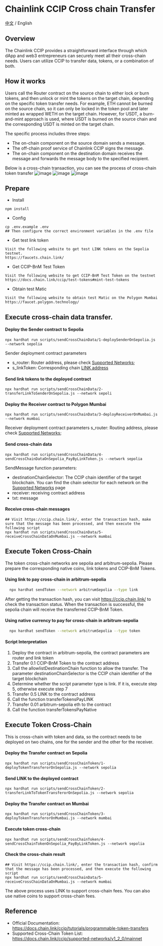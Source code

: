 # Chainlink CCIP Cross chain Transfer
[中文](./README-cn.md) / English

## Overview  
The Chainlink CCIP provides a straightforward interface through which dApp and web3 entrepreneurs can securely meet all their cross-chain needs. Users can utilize CCIP to transfer data, tokens, or a combination of both.

## How it works    
Users call the Router contract on the source chain to either lock or burn tokens, and then unlock or mint the tokens on the target chain, depending on the specific token transfer needs. For example, ETH cannot be burned on the source chain, so it can only be locked in the token pool and later minted as wrapped WETH on the target chain. However, for USDT, a burn-and-mint approach is used, where USDT is burned on the source chain and the corresponding USDT is minted on the target chain.

The specific process includes three steps:

- The on-chain component on the source domain sends a message.
- The off-chain proof service of Chainlink CCIP signs the message.
- The on-chain component on the destination domain receives the message and forwards the message body to the specified recipient.

Below is a cross-chain transaction, you can see the process of cross-chain token transfer
![image](./images/1723272417165.jpg)
![image](./images/1723272468861.jpg)
![image](./images/1723272503699.jpg)

## Prepare 
- Install  
```
npm install
```

- Config  
```
cp .env.example .env
## Then configure the correct environment variables in the .env file 
```

- Get test link token 
```
Visit the following website to get test LINK tokens on the Sepolia testnet.
https://faucets.chain.link/
```

- Get CCIP-BnM Test Token 
```
Visit the following website to get CCIP-BnM Test Token on the testnet
https://docs.chain.link/ccip/test-tokens#mint-test-tokens
```

- Obtain test Matic  
```
Visit the following website to obtain test Matic on the Polygon Mumbai
https://faucet.polygon.technology/
```


## Execute cross-chain data transfer.  
#### Deploy the Sender contract to Sepolia  
```
npx hardhat run scripts/sendCrossChainData/1-deploySenderOnSepolia.js --network sepolia
```
Sender deployment contract parameters
- s_router: Router address, please check [Supported Networks](https://docs.chain.link/ccip/supported-networks);
- s_linkToken: Corresponding chain [LINK address](https://docs.chain.link/resources/link-token-contracts)

#### Send link tokens to the deployed contract   
```
npx hardhat run scripts/sendCrossChainData/2-transferLinkToSenderOnSepolia.js --network sepoli
```

#### Deploy the Receiver contract to Polygon Mumbai  
```
npx hardhat run scripts/sendCrossChainData/3-deployReceiverOnMumbai.js --network mumbai
```
Receiver deployment contract parameters
s_router: Routing address, please check [Supported Networks](https://docs.chain.link/ccip/supported-networks);

#### Send cross-chain data  
```
npx hardhat run scripts/sendCrossChainData/4-sendCrossChainDataOnSepolia_PayByLinkToken.js --network sepolia
```
SendMessage function parameters:
- destinationChainSelector: The CCIP chain identifier of the target blockchain. You can find the chain selector for each network on the [Supported Networks](https://docs.chain.link/ccip/supported-networks) page
- receiver: receiving contract address
- txt: message

#### Receive cross-chain messages 
```
## Visit https://ccip.chain.link/, enter the transaction hash, make sure that the message has been processed, and then execute the following script
npx hardhat run scripts/sendCrossChainData/5-receiveCrossChainDataOnMumbai.js --network mumbai
```

## Execute Token Cross-Chain

The token cross-chain networks are sepolia and arbitrum-sepolia. Please prepare the corresponding native coins, link tokens and CCIP-BnM Tokens.

#### Using link to pay cross-chain in arbitrum-sepolia
```sh
  npx hardhat sendToken --network arbitrumSepolia --type link
```
After getting the transaction hash, you can visit https://ccip.chain.link/ to check the transaction status. When the transaction is successful, the sepolia chain will receive the transferred CCIP-BnM Token.

#### Using native currency to pay for cross-chain in arbitrum-sepolia
```sh
  npx hardhat sendToken --network arbitrumSepolia --type token
```

#### Script Interpretation
1. Deploy the contract in arbitrum-sepolia, the contract parameters are router and link token
2. Transfer 0.1 CCIP-BnM Token to the contract address
3. Call the allowlistDestinationChain function to allow the transfer. The parameter destinationChainSelector is the CCIP chain identifier of the target blockchain
4. Determine whether the script parameter type is link. If it is, execute step 5, otherwise execute step 7
5. Transfer 0.5 LINK to the contract address
6. Call the function transferTokensPayLINK
7. Transfer 0.01 arbitrum-sepolia eth to the contract
8. Call the function transferTokensPayNative

## Execute Token Cross-Chain
This is cross-chain with token and data, so the contract needs to be deployed on two chains, one for the sender and the other for the receiver.

#### Deploy the Transfer contract on Sepolia 
```
npx hardhat run scripts/sendCrossChainToken/1-deployTokenTransferorOnSepolia.js --network sepolia
```  

#### Send LINK to the deployed contract 
```
npx hardhat run scripts/sendCrossChainToken/2-transferLinkToTokenTransferorOnSepolia.js --network sepolia
``` 

#### Deploy the Transfer contract on Mumbai 
```
npx hardhat run scripts/sendCrossChainToken/3-deployTokenTransferorOnMumbai.js --network mumbai
``` 

#### Execute token cross-chain 
```
npx hardhat run scripts/sendCrossChainToken/4-sendCrossChainTokenOnSepolia_PayByLinkToken.js --network sepolia
``` 

#### Check the cross-chain result

```
## Visit https://ccip.chain.link/, enter the transaction hash, confirm that the message has been processed, and then execute the following script
npx hardhat run scripts/sendCrossChainData/5-receiveCrossChainDataOnMumbai.js --network mumbai
```

The above process uses LINK to support cross-chain fees. You can also use native coins to support cross-chain fees.


## Reference 
- Official Documentation: https://docs.chain.link/ccip/tutorials/programmable-token-transfers
- Supported Cross-Chain Token List: https://docs.chain.link/ccip/supported-networks/v1_2_0/mainnet 
